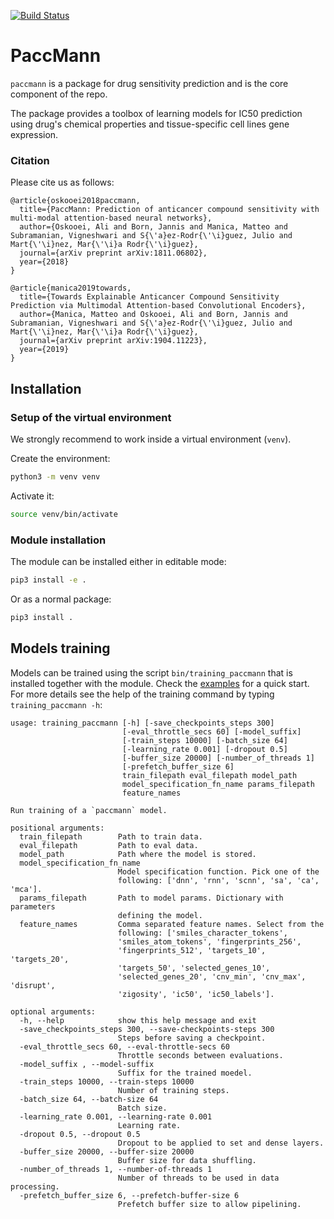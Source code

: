 [![Build Status](https://travis-ci.org/drugilsberg/paccmann.svg?branch=master)](https://travis-ci.org/drugilsberg/paccmann)
# PaccMann

`paccmann` is a package for drug sensitivity prediction and is the core component of the repo.

The package provides a toolbox of learning models for IC50 prediction using drug's chemical properties and tissue-specific cell lines gene expression.

### Citation
Please cite us as follows:
```
@article{oskooei2018paccmann,
  title={PaccMann: Prediction of anticancer compound sensitivity with multi-modal attention-based neural networks},
  author={Oskooei, Ali and Born, Jannis and Manica, Matteo and Subramanian, Vigneshwari and S{\'a}ez-Rodr{\'\i}guez, Julio and Mart{\'\i}nez, Mar{\'\i}a Rodr{\'\i}guez},
  journal={arXiv preprint arXiv:1811.06802},
  year={2018}
}

@article{manica2019towards,
  title={Towards Explainable Anticancer Compound Sensitivity Prediction via Multimodal Attention-based Convolutional Encoders},
  author={Manica, Matteo and Oskooei, Ali and Born, Jannis and Subramanian, Vigneshwari and S{\'a}ez-Rodr{\'\i}guez, Julio and Mart{\'\i}nez, Mar{\'\i}a Rodr{\'\i}guez},
  journal={arXiv preprint arXiv:1904.11223},
  year={2019}
}
```

## Installation

### Setup of the virtual environment

We strongly recommend to work inside a virtual environment (`venv`).

Create the environment:

```sh
python3 -m venv venv
```

Activate it:

```sh
source venv/bin/activate
```

### Module installation

The module can be installed either in editable mode:

```sh
pip3 install -e .
```

Or as a normal package:

```sh
pip3 install .
```

## Models training

Models can be trained using the script `bin/training_paccmann` that is installed together with the module. Check the [examples](https://github.com/drugilsberg/paccmann/tree/master/examples) for a quick start.
For more details see the help of the training command by typing `training_paccmann -h`:

```console
usage: training_paccmann [-h] [-save_checkpoints_steps 300]
                         [-eval_throttle_secs 60] [-model_suffix]
                         [-train_steps 10000] [-batch_size 64]
                         [-learning_rate 0.001] [-dropout 0.5]
                         [-buffer_size 20000] [-number_of_threads 1]
                         [-prefetch_buffer_size 6]
                         train_filepath eval_filepath model_path
                         model_specification_fn_name params_filepath
                         feature_names

Run training of a `paccmann` model.

positional arguments:
  train_filepath        Path to train data.
  eval_filepath         Path to eval data.
  model_path            Path where the model is stored.
  model_specification_fn_name
                        Model specification function. Pick one of the
                        following: ['dnn', 'rnn', 'scnn', 'sa', 'ca', 'mca'].
  params_filepath       Path to model params. Dictionary with parameters
                        defining the model.
  feature_names         Comma separated feature names. Select from the
                        following: ['smiles_character_tokens',
                        'smiles_atom_tokens', 'fingerprints_256',
                        'fingerprints_512', 'targets_10', 'targets_20',
                        'targets_50', 'selected_genes_10',
                        'selected_genes_20', 'cnv_min', 'cnv_max', 'disrupt',
                        'zigosity', 'ic50', 'ic50_labels'].

optional arguments:
  -h, --help            show this help message and exit
  -save_checkpoints_steps 300, --save-checkpoints-steps 300
                        Steps before saving a checkpoint.
  -eval_throttle_secs 60, --eval-throttle-secs 60
                        Throttle seconds between evaluations.
  -model_suffix , --model-suffix 
                        Suffix for the trained moedel.
  -train_steps 10000, --train-steps 10000
                        Number of training steps.
  -batch_size 64, --batch-size 64
                        Batch size.
  -learning_rate 0.001, --learning-rate 0.001
                        Learning rate.
  -dropout 0.5, --dropout 0.5
                        Dropout to be applied to set and dense layers.
  -buffer_size 20000, --buffer-size 20000
                        Buffer size for data shuffling.
  -number_of_threads 1, --number-of-threads 1
                        Number of threads to be used in data processing.
  -prefetch_buffer_size 6, --prefetch-buffer-size 6
                        Prefetch buffer size to allow pipelining.
```
